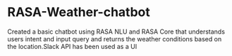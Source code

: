 # RASA-Weather-chatbot

Created a basic chatbot using RASA NLU and RASA Core that understands users intent and input query and returns the weather conditions based on the location.Slack API has been used as a UI 
